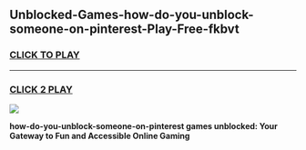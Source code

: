 
## Unblocked-Games-how-do-you-unblock-someone-on-pinterest-Play-Free-fkbvt
<h3>
<a href="https://premium76.site?title=how-do-you-unblock-someone-on-pinterest&ref=10A">CLICK TO PLAY</a></h3>
<hr>

<h3>
<a href="https://premium76.site?title=how-do-you-unblock-someone-on-pinterest&ref=10A">CLICK 2 PLAY</a>
  
</h3>

<a href="https://premium76.site?title=how-do-you-unblock-someone-on-pinterest&ref=10A"><img src="https://clearcache.store/games.png"></a>


**how-do-you-unblock-someone-on-pinterest games unblocked: Your Gateway to Fun and Accessible Online Gaming**
